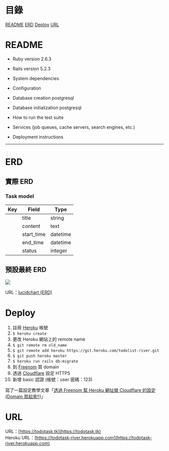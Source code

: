 # 目錄
[README](#README)
[ERD](#ERD)
[Deploy](Deploy)
[URL](#URL)

# README
* Ruby version 2.6.3

* Rails version 5.2.3

* System dependencies

* Configuration

* Database creation postgresql

* Database initialization postgresql

* How to run the test suite

* Services (job queues, cache servers, search engines, etc.)

* Deployment instructions

---

# ERD
## 實際 ERD
### Task model
| Key  | Field      | Type     |
| ---- | ---------- | -------- |
|      | title      | string   |
|      | content    | text     |
|      | start_time | datetime |
|      | end_time   | datetime |
|      | status     | integer  |

## 預設最終 ERD
![](https://i.imgur.com/YsLjHue.png)

URL：[lucidchart (ERD)](https://www.lucidchart.com/documents/view/78befe44-6432-4bb0-8769-a333bed76869)

# Deploy
1. 註冊 [Heroku](https://dashboard.heroku.com/) 帳號
2. `$ heroku create`
3. 更改 Heroku 網站上的 remote name
4. `$ git remote rm old_name`
5. `$ git remote add heroku https://git.heroku.com/todolist-river.git`
6. `$ git push heroku master`
7. `$ heroku run rails db:migrate`
8. 到 [Freenom](https://www.freenom.com/zu/index.html) 買 domain
9. 透過 [Cloudflare](https://www.cloudflare.com/zh-tw/) 設定 HTTPS
10. 新增 basic 認證 (帳號：user 密碼：123)

寫了一篇設定教學文章「[透過 Freenom 幫 Heroku 網址做 Cloudflare 的設定(Domain 買起來!!)](https://riverye.com/2019/11/19/透過-Freenom-幫-Heroku-網址做-Cloudflare-的設定-Domain-買起來/)」

# URL
URL：[https://todotask.tk](https://todotask.tk)  
Heroku URL：[https://todotask-river.herokuapp.com](https://todotask-river.herokuapp.com)  